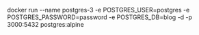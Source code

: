 docker run --name postgres-3 -e POSTGRES_USER=postgres -e POSTGRES_PASSWORD=password -e POSTGRES_DB=blog -d -p 3000:5432 postgres:alpine